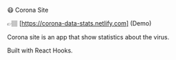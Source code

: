 😷 Corona Site

👉🏽 [https://corona-data-stats.netlify.com] (Demo)

Corona site is an app that show statistics about the virus. 

Built with React Hooks.
